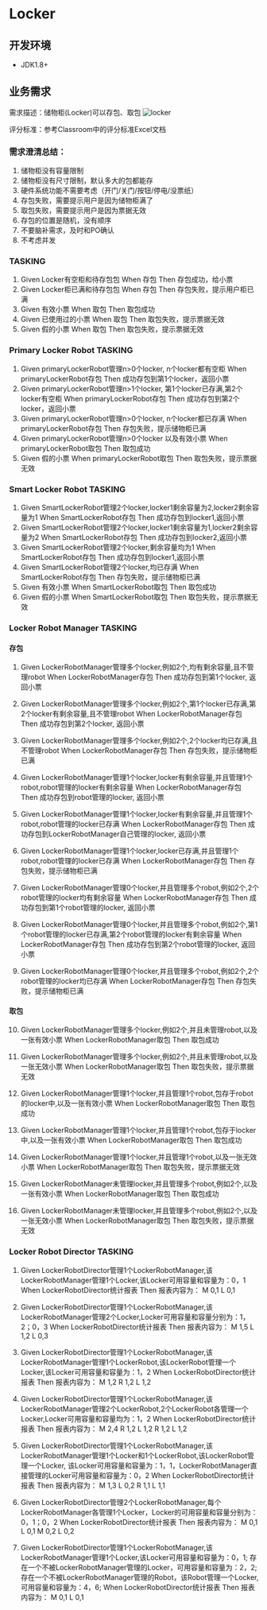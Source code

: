 # Locker

## 开发环境
 - JDK1.8+
 
## 业务需求

需求描述：储物柜(Locker)可以存包、取包
![locker](./locker.png)

评分标准：参考Classroom中的评分标准Excel文档

### 需求澄清总结：
1. 储物柜没有容量限制
2. 储物柜没有尺寸限制，默认多大的包都能存
3. 硬件系统功能不需要考虑（开门/关门/按钮/停电/没票纸）
4. 存包失败，需要提示用户是因为储物柜满了
5. 取包失败，需要提示用户是因为票据无效
6. 存包的位置是随机，没有顺序
7. 不要脑补需求，及时和PO确认
8. 不考虑并发

### TASKING
1. Given Locker有空柜和待存包包  When 存包 Then 存包成功，给小票
2. Given Locker柜已满和待存包包  When 存包 Then 存包失败，提示用户柜已满
3. Given 有效小票               When 取包 Then 取包成功
4. Given 已使用过的小票          When 取包 Then 取包失败，提示票据无效
5. Given 假的小票               When 取包 Then 取包失败，提示票据无效

### Primary Locker Robot TASKING
1. Given primaryLockerRobot管理n>0个locker, n个locker都有空柜                     When primaryLockerRobot存包   Then 成功存包到第1个locker，返回小票
2. Given primaryLockerRobot管理n>1个locker, 第1个locker已存满,第2个locker有空柜    When primaryLockerRobot存包   Then 成功存包到第2个locker，返回小票
3. Given primaryLockerRobot管理n>0个locker, n个locker都已存满                     When primaryLockerRobot存包   Then 存包失败，提示储物柜已满
4. Given primaryLockerRobot管理n>0个locker 以及有效小票                           When primaryLockerRobot取包   Then 取包成功
5. Given 假的小票   When primaryLockerRobot取包  Then 取包失败，提示票据无效


### Smart Locker Robot TASKING
1. Given SmartLockerRobot管理2个locker,locker1剩余容量为2,locker2剩余容量为1     When SmartLockerRobot存包     Then 成功存包到locker1,返回小票
2. Given SmartLockerRobot管理2个locker,locker1剩余容量为1,locker2剩余容量为2     When SmartLockerRobot存包     Then 成功存包到locker2,返回小票
3. Given SmartLockerRobot管理2个locker,剩余容量均为1                            When SmartLockerRobot存包     Then 成功存包到locker1,返回小票
4. Given SmartLockerRobot管理2个locker,均已存满                                When SmartLockerRobot存包     Then 存包失败，提示储物柜已满
5. Given 有效小票                                                             When SmartLockerRobot取包     Then 取包成功
6. Given 假的小票                                                             When SmartLockerRobot取包     Then 取包失败，提示票据无效

### Locker Robot Manager TASKING
#### 存包
1.  Given LockerRobotManager管理多个locker,例如2个,均有剩余容量,且不管理robot
    When LockerRobotManager存包
    Then 成功存包到第1个locker, 返回小票

2.  Given LockerRobotManager管理多个locker,例如2个,第1个locker已存满,第2个locker有剩余容量,且不管理robot
    When LockerRobotManager存包
    Then 成功存包到第2个locker, 返回小票

3.  Given LockerRobotManager管理多个locker,例如2个,2个locker均已存满,且不管理robot
    When LockerRobotManager存包
    Then 存包失败，提示储物柜已满

4.  Given LockerRobotManager管理1个locker,locker有剩余容量,并且管理1个robot,robot管理的locker有剩余容量
    When LockerRobotManager存包
    Then 成功存包到robot管理的locker, 返回小票

5.  Given LockerRobotManager管理1个locker,locker有剩余容量,并且管理1个robot,robot管理的locker已存满
    When LockerRobotManager存包
    Then 成功存包到LockerRobotManager自己管理的locker, 返回小票

6.  Given LockerRobotManager管理1个locker,locker已存满,并且管理1个robot,robot管理的locker已存满
    When LockerRobotManager存包
    Then 存包失败，提示储物柜已满

7.  Given LockerRobotManager管理0个locker,并且管理多个robot,例如2个,2个robot管理的locker均有剩余容量
    When LockerRobotManager存包
    Then 成功存包到第1个robot管理的locker, 返回小票

8.  Given LockerRobotManager管理0个locker,并且管理多个robot,例如2个,第1个robot管理的locker已存满,第2个robot管理的locker有剩余容量
    When LockerRobotManager存包
    Then 成功存包到第2个robot管理的locker, 返回小票

9.  Given LockerRobotManager管理0个locker,并且管理多个robot,例如2个,2个robot管理的locker均已存满
    When LockerRobotManager存包
    Then 存包失败，提示储物柜已满

#### 取包

10. Given LockerRobotManager管理多个locker,例如2个,并且未管理robot,以及一张有效小票
    When LockerRobotManager取包
    Then 取包成功

11. Given LockerRobotManager管理多个locker,例如2个,并且未管理robot,以及一张无效小票
    When LockerRobotManager取包
    Then 取包失败，提示票据无效

12. Given LockerRobotManager管理1个locker,并且管理1个robot,包存于robot的locker中,以及一张有效小票
   When LockerRobotManager取包
   Then 取包成功

13. Given LockerRobotManager管理1个locker,并且管理1个robot,包存于locker中,以及一张有效小票
   When LockerRobotManager取包
   Then 取包成功

14. Given LockerRobotManager管理1个locker,并且管理1个robot,以及一张无效小票
   When LockerRobotManager取包
   Then 取包失败，提示票据无效

15. Given LockerRobotManager未管理locker,并且管理多个robot,例如2个,以及一张有效小票
    When LockerRobotManager取包
    Then 取包成功

16. Given LockerRobotManager未管理locker,并且管理多个robot,例如2个,以及一张无效小票
    When LockerRobotManager取包
    Then 取包失败，提示票据无效

### Locker Robot Director TASKING
1. Given LockerRobotDirector管理1个LockerRobotManager,该LockerRobotManager管理1个Locker,该Locker可用容量和容量为：0，1
   When LockerRobotDirector统计报表
   Then 报表内容为：
        M 0,1
          L 0,1


2. Given LockerRobotDirector管理1个LockerRobotManager,该LockerRobotManager管理2个Locker,Locker可用容量和容量分别为：1，2；0，3
   When LockerRobotDirector统计报表
   Then 报表内容为：
        M 1,5
          L 1,2
          L 0,3


3. Given LockerRobotDirector管理1个LockerRobotManager,该LockerRobotManager管理1个LockerRobot,该LockerRobot管理一个Locker,该Locker可用容量和容量为：1，2
   When LockerRobotDirector统计报表
   Then 报表内容为：
        M 1,2
          R 1,2
            L 1,2


4. Given LockerRobotDirector管理1个LockerRobotManager,该LockerRobotManager管理2个LockerRobot,2个LockerRobot各管理一个Locker,Locker可用容量和容量均为：1，2
   When LockerRobotDirector统计报表
   Then 报表内容为：
        M 2,4
          R 1,2
            L 1,2
          R 1,2
            L 1,2


5. Given LockerRobotDirector管理1个LockerRobotManager,该LockerRobotManager管理1个Locker和1个LockerRobot,该LockerRobot管理一个Locker,
   该Locker可用容量和容量为：1，1，LockerRobotManager直接管理的Locker可用容量和容量为：0，2
   When LockerRobotDirector统计报表
   Then 报表内容为：
        M 1,3
          L 0,2
          R 1,1
            L 1,1


6. Given LockerRobotDirector管理2个LockerRobotManager,每个LockerRobotManager各管理1个Locker，Locker的可用容量和容量分别为：0，1；0，2
   When LockerRobotDirector统计报表
   Then 报表内容为：
        M 0,1
          L 0,1
        M 0,2
          L 0,2


7. Given LockerRobotDirector管理1个LockerRobotManager,该LockerRobotManager管理1个Locker,该Locker可用容量和容量为：0，1;
   存在一个不被LockerRobotManager管理的Locker，可用容量和容量为：2，2;存在一个不被LockerRobotManager管理的Robot，该Robot管理一个Locker,可用容量和容量为：4，6;
   When LockerRobotDirector统计报表
   Then 报表内容为：
        M 0,1
          L 0,1